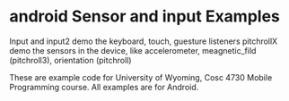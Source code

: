 android Sensor and input Examples
===========

Input and input2 demo the keyboard, touch, guesture listeners
pitchrollX demo the sensors in the device, like accelerometer, meagnetic_fild (pitchroll3), orientation (pitchroll)


These are example code for University of Wyoming, Cosc 4730 Mobile Programming course.
All examples are for Android.
